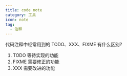 ```yaml
---
title: code note
category: 工具
icon: note
tag:
  - 注释
---
```


代码注释中经常用到的 TODO、XXX、FIXME 有什么区别?

1. TODO 等待实现的功能
2. FIXME 需要修正的功能
3. XXX 需要改进的功能
